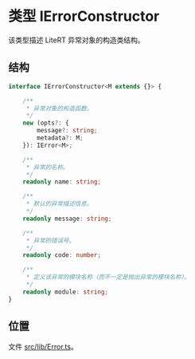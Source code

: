 # 类型 IErrorConstructor

该类型描述 LiteRT 异常对象的构造类结构。

## 结构

```ts
interface IErrorConstructor<M extends {}> {

    /**
     * 异常对象的构造函数。
     */
    new (opts?: {
        message?: string;
        metadata?: M;
    }): IError<M>;

    /**
     * 异常的名称。
     */
    readonly name: string;

    /**
     * 默认的异常描述信息。
     */
    readonly message: string;

    /**
     * 异常的错误号。
     */
    readonly code: number;

    /**
     * 定义该异常的模块名称（而不一定是抛出异常的模块名称）。
     */
    readonly module: string;
}
```

## 位置

文件 [src/lib/Error.ts](../../../src/lib/Error.ts)。
